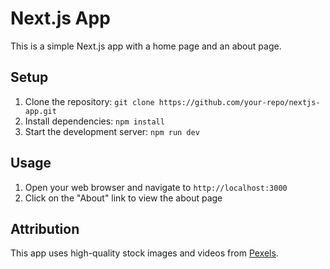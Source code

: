 # Next.js App

This is a simple Next.js app with a home page and an about page.

## Setup

1. Clone the repository: `git clone https://github.com/your-repo/nextjs-app.git`
2. Install dependencies: `npm install`
3. Start the development server: `npm run dev`

## Usage

1. Open your web browser and navigate to `http://localhost:3000`
2. Click on the "About" link to view the about page

## Attribution

This app uses high-quality stock images and videos from [Pexels](https://www.pexels.com/).